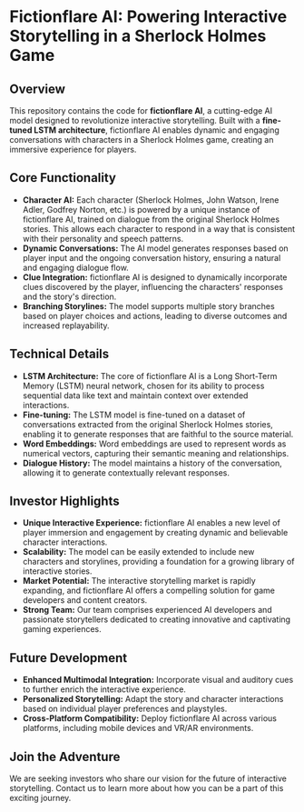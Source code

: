 # Fictionflare AI: Powering Interactive Storytelling in a Sherlock Holmes Game

## Overview

This repository contains the code for **fictionflare AI**, a cutting-edge AI model designed to revolutionize interactive storytelling. Built with a **fine-tuned LSTM architecture**, fictionflare AI enables dynamic and engaging conversations with characters in a Sherlock Holmes game, creating an immersive experience for players.

## Core Functionality

* **Character AI:** Each character (Sherlock Holmes, John Watson, Irene Adler, Godfrey Norton, etc.) is powered by a unique instance of fictionflare AI, trained on dialogue from the original Sherlock Holmes stories. This allows each character to respond in a way that is consistent with their personality and speech patterns.
* **Dynamic Conversations:** The AI model generates responses based on player input and the ongoing conversation history, ensuring a natural and engaging dialogue flow.
* **Clue Integration:**  fictionflare AI is designed to dynamically incorporate clues discovered by the player, influencing the characters' responses and the story's direction.
* **Branching Storylines:**  The model supports multiple story branches based on player choices and actions, leading to diverse outcomes and increased replayability.

## Technical Details

* **LSTM Architecture:** The core of fictionflare AI is a Long Short-Term Memory (LSTM) neural network, chosen for its ability to process sequential data like text and maintain context over extended interactions.
* **Fine-tuning:** The LSTM model is fine-tuned on a dataset of conversations extracted from the original Sherlock Holmes stories, enabling it to generate responses that are faithful to the source material.
* **Word Embeddings:**  Word embeddings are used to represent words as numerical vectors, capturing their semantic meaning and relationships.
* **Dialogue History:** The model maintains a history of the conversation, allowing it to generate contextually relevant responses.

## Investor Highlights

* **Unique Interactive Experience:** fictionflare AI enables a new level of player immersion and engagement by creating dynamic and believable character interactions.
* **Scalability:** The model can be easily extended to include new characters and storylines, providing a foundation for a growing library of interactive stories.
* **Market Potential:** The interactive storytelling market is rapidly expanding, and fictionflare AI offers a compelling solution for game developers and content creators.
* **Strong Team:** Our team comprises experienced AI developers and passionate storytellers dedicated to creating innovative and captivating gaming experiences.

## Future Development

* **Enhanced Multimodal Integration:**  Incorporate visual and auditory cues to further enrich the interactive experience.
* **Personalized Storytelling:** Adapt the story and character interactions based on individual player preferences and playstyles.
* **Cross-Platform Compatibility:** Deploy fictionflare AI across various platforms, including mobile devices and VR/AR environments.

## Join the Adventure

We are seeking investors who share our vision for the future of interactive storytelling. Contact us to learn more about how you can be a part of this exciting journey.
